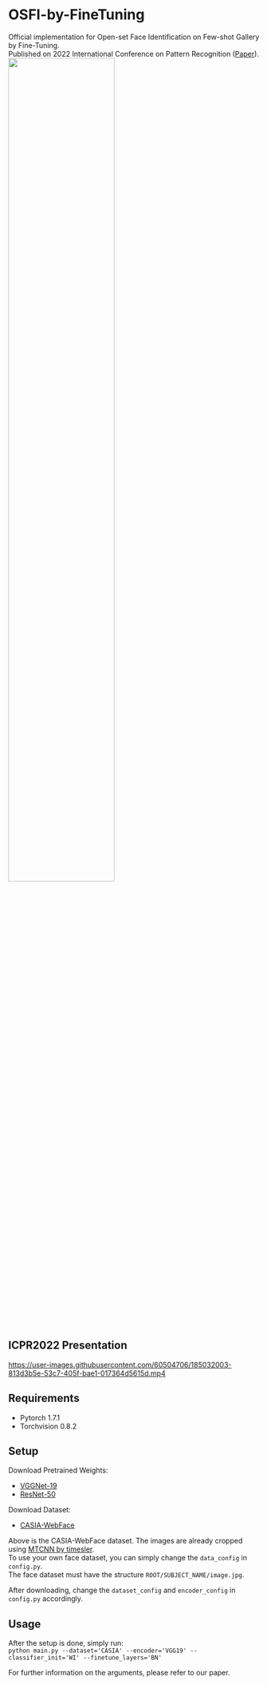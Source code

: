 # OSFI-by-FineTuning
Official implementation for Open-set Face Identification on Few-shot Gallery by Fine-Tuning. <br/>
Published on 2022 International Conference on Pattern Recognition ([Paper](https://arxiv.org/abs/2301.01922)). <br/>
<img src = "https://user-images.githubusercontent.com/60504706/185028026-6d9abe0f-7bfc-4b6f-a369-467a2418dbf6.png" width="65%" height="65%">

## ICPR2022 Presentation
https://user-images.githubusercontent.com/60504706/185032003-813d3b5e-53c7-405f-bae1-017364d5615d.mp4







## Requirements
- Pytorch 1.7.1
- Torchvision 0.8.2

## Setup
Download Pretrained Weights:
- <a href="https://drive.google.com/file/d/1iCc9f0SzHpV6wFgaddApp12DyfTrtuBw/view?usp=share_link" target="_blank">VGGNet-19</a>
- <a href="https://drive.google.com/file/d/1lpICyc_5DhgAcNPfIkqK7nI865EW8YN7/view?usp=share_link" target="_blank">ResNet-50</a>

Download Dataset:
- <a href="https://drive.google.com/file/d/1w76N5twe7RZNYGYj6D51YTQWcA0DZrSp/view?usp=share_link" target="_blank"> CASIA-WebFace</a>

Above is the CASIA-WebFace dataset. The images are already cropped using <a href="https://github.com/timesler/facenet-pytorch" target="_blank">MTCNN by timesler</a>.  
To use your own face dataset, you can simply change the ```data_config``` in ```config.py```.  
The face dataset must have the structure ```ROOT/SUBJECT_NAME/image.jpg```.  

After downloading, change the ```dataset_config``` and ```encoder_config``` in ```config.py``` accordingly.

## Usage
After the setup is done, simply run:  
```python main.py --dataset='CASIA' --encoder='VGG19' --classifier_init='WI' --finetune_layers='BN'```  

For further information on the arguments, please refer to our paper.
